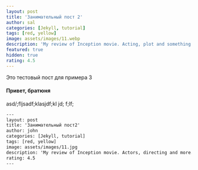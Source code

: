 ```yaml
---
layout: post
title: 'Занимательный пост 2'
author: sal
categories: [Jekyll, tutorial]
tags: [red, yellow]
image: assets/images/11.webp
description: 'My review of Inception movie. Acting, plot and something else in this short description.'
featured: true
hidden: true
rating: 4.5
---
```


Это тестовый пост для примера 3

#### Привет, братюня

asd/;fljsadf;klasjdf;kl jd; f;lf;

```html
---
layout: post
title: 'Занимательный пост2'
author: john
categories: [Jekyll, tutorial]
tags: [red, yellow]
image: assets/images/11.jpg
description: 'My review of Inception movie. Actors, directing and more.'
rating: 4.5
---
```
